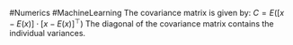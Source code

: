#Numerics #MachineLearning 
The covariance matrix is given by: $C = E([x - E(x)] \cdot[x - E(x)]^\top)$ 
The diagonal of the covariance matrix contains the individual variances.
